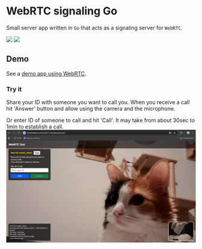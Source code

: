 # WebRTC signaling Go

Small server app written in `Go` that acts as a signaling server for `WebRTC`.

![](https://github.com/ownerofglory/webrtc-signaling-go/actions/workflows/build.yaml/badge.svg)
![](https://github.com/ownerofglory/webrtc-signaling-go/actions/workflows/docker.yaml/badge.svg)



## Demo
See a [demo app using WebRTC](https://ownerofglory.com/webrtc-signaling/ws/app/).

### Try it
Share your ID with someone you want to call you. When you receive a call hit 'Answer' button and allow using the camera and the microphone.

Or enter ID of someone to call and hit 'Call'. It may take from about 30sec to 1min to establish a call.
![](./assets/call_desktop.png)
